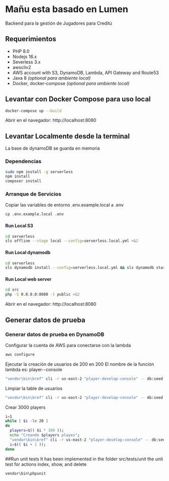 # Mañu esta basado en Lumen
Backend para la gestión de Jugadores para Creditú

## Requerimientos
- PHP 8.0
- Nodejs 16.x
- Severless 3.x
- awscliv2 
- AWS account with S3, DynamoDB, Lambda, API Gateway and Route53
- Java 8 *(optional para ambiente local)*
- Docker, docker-compose *(optional para ambiente local)*

## Levantar con Docker Compose para uso local
```bash
docker-compose up --build 
```
Abrir en el navegador: http://localhost:8080
## Levantar Localmente desde la terminal
La base de dynamoDB se guarda en memoria
### Dependencias
```bash
sudo npm install -g serverless
npm install 
composer install
```
### Arranque de Servicios
Copiar las variables de entorno .env.example.local a .env 
```bash
cp .env.example.local .env
```
#### Run Local S3
```bash
cd serverless
sls offline --stage local --config=serverless.local.yml >&2
```
#### Run Local dynamodb
```bash
cd serverless
sls dynamodb install --config=serverless.local.yml && sls dynamodb start --stage local --verbose --config=serverless.local.yml >&2 
```
#### Run Local web server
```bash
cd src
php -S 0.0.0.0:8080 -t public >&2
```
Abrir en el navegador: http://localhost:8080
## Generar datos de prueba
### Generar datos de prueba en DynamoDB
Configurar la cuenta de AWS para conectarse con la lambda
```bash
aws configure
```
Ejecutar la creación de usuarios de 200 en 200
El nombre de la función lambda es: player-<ENVIRONMENT>-console
```bash
"vendor\bin\bref" cli -r us-east-2 "player-develop-console" -- db:seed --class=PlayerSeeder
```
Limpiar la table de usuarios
```bash
"vendor\bin\bref" cli -r us-east-2 "player-develop-console" -- db:seed --class=PlayerClearSeeder
```
Crear 3000 players 
```bash
i=1
while [ $i -le 20 ]
do
  players=$(( $i * 100 ));
  echo "Creando $players playes";
  "vendor\bin\bref" cli -r us-east-2 "player-develop-console" -- db:seed --class=PlayerSeeder;
  i=$(( $i + 1 ));
done
```
##Run unit tests
It has been implemented in the folder src/tests/unit the unit test  for actions index, show, and delete
```bash
vendor\bin\phpunit
```
